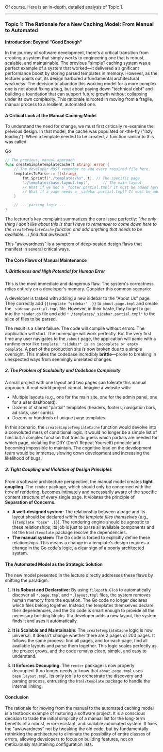 Of course. Here is an in-depth, detailed analysis of Topic 1.

---

### Topic 1: The Rationale for a New Caching Model: From Manual to Automated

#### Introduction: Beyond "Good Enough"

In the journey of software development, there's a critical transition from creating a system that simply _works_ to engineering one that is robust, scalable, and maintainable. The previous "simple" caching system was a perfect example of a system that worked—it delivered a significant performance boost by storing parsed templates in memory. However, as the lecturer points out, its design harbored a fundamental architectural weakness. The decision to abandon this working model for a more complex one is not about fixing a bug, but about paying down "technical debt" and building a foundation that can support future growth without collapsing under its own complexity. This rationale is rooted in moving from a fragile, manual process to a resilient, automated one.

#### A Critical Look at the Manual Caching Model

To understand the need for change, we must first critically re-examine the previous design. In that model, the cache was populated on-the-fly ("lazy loading"). When a template needed to be created, a function similar to this was called:

Go

```Go
// The previous, manual approach
func createSimpleTemplateCache(t string) error {
	// The developer MUST remember to add every required file here.
	templatesToParse := []string{
		fmt.Sprintf("./templates/%s", t), // The specific page
		"./templates/base.layout.tmpl",      // The main layout
		// What if we add a _footer.partial.tmpl? It must be added here.
		// What if a page needs a _sidebar.partial.tmpl? It must be added here.
	}

	// ... parsing logic ...
}
```

The lecturer's key complaint summarizes the core issue perfectly: _"the only thing I don't like about this is that I have to remember to come down here to the `createTemplateCache` function and add anything that needs to be available... I find that awkward."_

This "awkwardness" is a symptom of deep-seated design flaws that manifest in several critical ways.

#### The Core Flaws of Manual Maintenance

##### 1. Brittleness and High Potential for Human Error

This is the most immediate and dangerous flaw. The system's correctness relies entirely on a developer's memory. Consider this common scenario:

A developer is tasked with adding a new sidebar to the "About Us" page. They correctly add `{{template "sidebar" .}}` to `about.page.tmpl` and create the `_sidebar.partial.tmpl` file. However, in their haste, they forget to go into the `render.go` file and add `"./templates/_sidebar.partial.tmpl"` to the slice of files to be parsed.

The result is a silent failure. The code will compile without errors. The application will start. The homepage will work perfectly. But the very first time any user navigates to the `/about` page, the application will panic with a runtime error like `template: "sidebar" is an incomplete or empty template`. A part of the production site is now broken due to a simple oversight. This makes the codebase incredibly **brittle**—prone to breaking in unexpected ways from seemingly unrelated changes.

##### 2. The Problem of Scalability and Codebase Complexity

A small project with one layout and two pages can tolerate this manual approach. A real-world project cannot. Imagine a website with:

- Multiple layouts (e.g., one for the main site, one for the admin panel, one for a user dashboard).
- Dozens of shared "partial" templates (headers, footers, navigation bars, ad slots, user cards).
- Dozens or hundreds of unique page templates.

In this scenario, the `createSimpleTemplateCache` function would devolve into a convoluted mess of conditional logic. It would no longer be a simple list of files but a complex function that tries to guess which partials are needed for which page, violating the DRY (Don't Repeat Yourself) principle and becoming impossible to maintain. The cognitive load on the development team would be immense, slowing down development and increasing the likelihood of bugs.

##### 3. Tight Coupling and Violation of Design Principles

From a software architecture perspective, the manual model creates **tight coupling**. The `render` package, which should only be concerned with the _how_ of rendering, becomes intimately and necessarily aware of the specific content structure of every single page. It violates the principle of **Separation of Concerns**.

- **A well-designed system:** The relationship between a page and its layout should be declared _within the template files themselves_ (e.g., `{{template "base" .}}`). The rendering engine should be agnostic to these relationships; its job is just to parse all available components and let the `html/template` package resolve the dependencies.
- **The manual system:** The Go code is forced to explicitly define these relationships. This means a change in a template's design requires a change in the Go code's logic, a clear sign of a poorly architected system.

#### The Automated Model as the Strategic Solution

The new model presented in the lecture directly addresses these flaws by shifting the paradigm.

1. **It is Robust and Declarative:** By using `filepath.Glob` to automatically discover all `*.page.tmpl` and `*.layout.tmpl` files, the system removes human memory from the equation. The Go code no longer declares which files belong together. Instead, the templates themselves declare their dependencies, and the Go code is smart enough to provide all the necessary building blocks. If a developer adds a new layout, the system finds it and uses it automatically.
    
2. **It is Scalable and Maintainable:** The `createTemplateCache` logic is now universal. It doesn't change whether there are 2 pages or 200 pages. It follows the same process: find all pages, and for each page, find all available layouts and parse them together. This logic scales perfectly as the project grows, and the code remains clean, simple, and easy to understand.
    
3. **It Enforces Decoupling:** The `render` package is now properly decoupled. It no longer needs to know that `about.page.tmpl` uses `base.layout.tmpl`. Its only job is to orchestrate the discovery and parsing process, entrusting the `html/template` package to handle the internal linking.
    

#### Conclusion

The rationale for moving from the manual to the automated caching model is a textbook example of maturing a software project. It is a conscious decision to trade the initial simplicity of a manual list for the long-term benefits of a robust, error-resistant, and scalable automated system. It fixes the "awkwardness" not by tweaking the old code, but by fundamentally rethinking the architecture to eliminate the possibility of entire classes of errors, allowing developers to focus on building features, not on meticulously maintaining configuration lists.